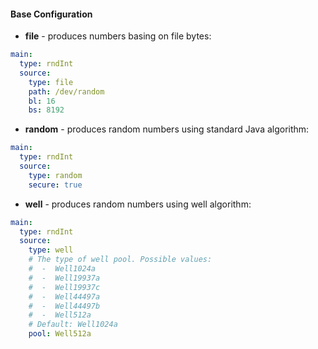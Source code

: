 #### Base Configuration

* **file** - produces numbers basing on file bytes:
```yaml
main:
  type: rndInt
  source:
    type: file
    path: /dev/random
    bl: 16
    bs: 8192
```

* **random** - produces random numbers using standard Java algorithm:
```yaml
main:
  type: rndInt
  source:
    type: random
    secure: true
```

* **well** - produces random numbers using well algorithm:
```yaml
main:
  type: rndInt
  source:
    type: well
    # The type of well pool. Possible values:
    #  -  Well1024a 
    #  -  Well19937a
    #  -  Well19937c
    #  -  Well44497a
    #  -  Well44497b
    #  -  Well512a
    # Default: Well1024a  
    pool: Well512a
```
